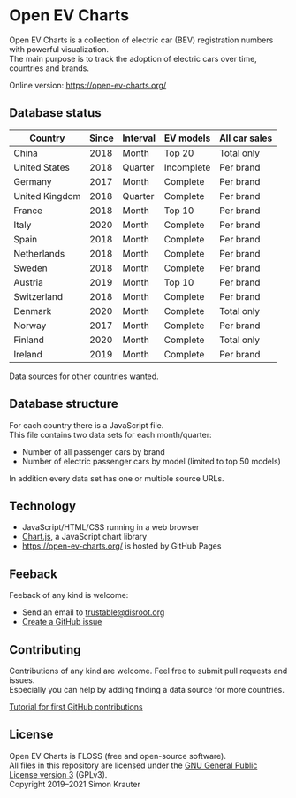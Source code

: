 Open EV Charts
==============

Open EV Charts is a collection of electric car (BEV) registration numbers with powerful visualization.<br>
The main purpose is to track the adoption of electric cars over time, countries and brands.

Online version: https://open-ev-charts.org/

Database status
---------------

| Country        | Since | Interval | EV models  | All car sales
|----------------|-------|----------|------------|--------------
| China          | 2018  | Month    | Top 20     | Total only
| United States  | 2018  | Quarter  | Incomplete | Per brand
| Germany        | 2017  | Month    | Complete   | Per brand
| United Kingdom | 2018  | Quarter  | Complete   | Per brand
| France         | 2018  | Month    | Top 10     | Per brand
| Italy          | 2020  | Month    | Complete   | Per brand
| Spain          | 2018  | Month    | Complete   | Per brand
| Netherlands    | 2018  | Month    | Complete   | Per brand
| Sweden         | 2018  | Month    | Complete   | Per brand
| Austria        | 2019  | Month    | Top 10     | Per brand
| Switzerland    | 2018  | Month    | Complete   | Per brand
| Denmark        | 2020  | Month    | Complete   | Total only
| Norway         | 2017  | Month    | Complete   | Per brand
| Finland        | 2020  | Month    | Complete   | Total only
| Ireland        | 2019  | Month    | Complete   | Per brand

Data sources for other countries wanted.

Database structure
------------------

For each country there is a JavaScript file.<br>
This file contains two data sets for each month/quarter:

- Number of all passenger cars by brand
- Number of electric passenger cars by model (limited to top 50 models)

In addition every data set has one or multiple source URLs.

Technology
----------

- JavaScript/HTML/CSS running in a web browser
- [Chart.js](https://www.chartjs.org/), a JavaScript chart library
- https://open-ev-charts.org/ is hosted by GitHub Pages

Feeback
-------

Feeback of any kind is welcome:
- Send an email to trustable@disroot.org
- [Create a GitHub issue](https://github.com/simonkrauter/Open-EV-Charts/issues/new)

Contributing
------------

Contributions of any kind are welcome. Feel free to submit pull requests and issues.<br>
Especially you can help by adding finding a data source for more countries.<br>

[Tutorial for first GitHub contributions](https://github.com/firstcontributions/first-contributions/blob/master/README.md)

License
-------

Open EV Charts is FLOSS (free and open-source software).<br>
All files in this repository are licensed under the [GNU General Public License version 3](https://opensource.org/licenses/GPL-3.0) (GPLv3).<br>
Copyright 2019–2021 Simon Krauter
